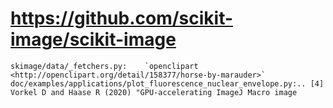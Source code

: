 # https://github.com/scikit-image/scikit-image

```console
skimage/data/_fetchers.py:    `openclipart <http://openclipart.org/detail/158377/horse-by-marauder>`
doc/examples/applications/plot_fluorescence_nuclear_envelope.py:.. [4] Vorkel D and Haase R (2020) "GPU-accelerating ImageJ Macro image

```

